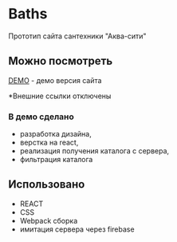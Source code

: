 # Baths

Прототип сайта сантехники "Аква-сити"

## Можно посмотреть

[DEMO](https://elirena.github.io/baths/) - демо версия сайта

*Внешние ссылки отключены

### В демо сделано

- разработка дизайна,
- верстка на react, 
- реализация получения каталога с сервера,
- фильтрация каталога

## Использовано

* REACT
* CSS
* Webpack сборка
* имитация сервера через firebase
